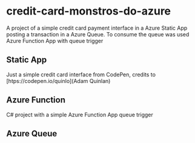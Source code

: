 # credit-card-monstros-do-azure

A project of a simple credit card payment interface in a Azure Static App posting a transaction in a Azure Queue. To consume the queue was used Azure Function App with queue trigger

## Static App
Just a simple credit card interface from CodePen, credits to [htps://codepen.io/quinlo](Adam Quinlan)

## Azure Function
C# project with a simple Azure Function App queue trigger

## Azure Queue
